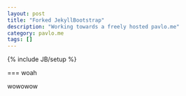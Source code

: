 ```yaml
---
layout: post
title: "Forked JekyllBootstrap"
description: "Working towards a freely hosted pavlo.me"
category: pavlo.me
tags: []
---
```

{% include JB/setup %}

=== woah

wowowow
